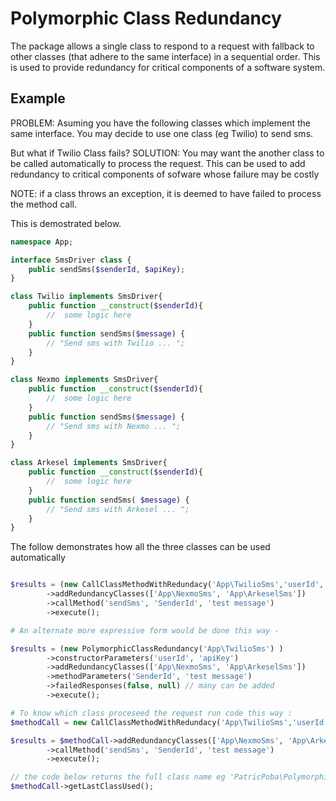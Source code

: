 # Polymorphic Class Redundancy
The package allows a single class to respond to a request with fallback to other classes (that adhere to the same interface)  in a sequential order.
This is used to provide redundancy for critical components of a software system.


## Example
PROBLEM: Asuming you have the following classes which implement the same interface.
You may decide to use one class (eg Twilio) to send sms. 

But what if Twilio Class fails?
SOLUTION: You may want the another class to be called automatically to process the request.
This can be used to add redundancy to critical components of sofware whose failure may be costly

NOTE: if a class throws an exception, it is deemed to have failed to process the method call.

This is demostrated below.
```php
namespace App;

interface SmsDriver class {
    public sendSms($senderId, $apiKey);
}

class Twilio implements SmsDriver{
    public function __construct($senderId){  
        //  some logic here
    }
    public function sendSms($message) { 
        // "Send sms with Twilio ... ";  
    }
}

class Nexmo implements SmsDriver{
    public function __construct($senderId){  
        //  some logic here
    }
    public function sendSms($message) { 
        // "Send sms with Nexmo ... ";  
    }
}

class Arkesel implements SmsDriver{
    public function __construct($senderId){ 
        //  some logic here
    }
    public function sendSms( $message) { 
        // "Send sms with Arkesel ... ";  
    }
}
```

The follow demonstrates how all the three classes can be used automatically
```php

$results = (new CallClassMethodWithRedundacy('App\TwilioSms','userId', 'apiKey' )) 
        ->addRedundancyClasses(['App\NexmoSms', 'App\ArkeselSms'])
        ->callMethod('sendSms', 'SenderId', 'test message')   
        ->execute();

# An alternate more expressive form would be done this way -

$results = (new PolymorphicClassRedundancy('App\TwilioSms') ) 
        ->constructorParameters('userId', 'apiKey')
        ->addRedundancyClasses(['App\NexmoSms', 'App\ArkeselSms']) 
        ->methodParameters('SenderId', 'test message') 
        ->failedResponses(false, null) // many can be added
        ->execute();

# To know which class proceseed the request run code this way : 
$methodCall = new CallClassMethodWithRedundacy('App\TwilioSms','userId', 'apiKey' );

$results = $methodCall->addRedundancyClasses(['App\NexmoSms', 'App\ArkeselSms'])
        ->callMethod('sendSms', 'SenderId', 'test message')   
        ->execute();

// the code below returns the full class name eg 'PatricPoba\PolymorphicClassRedundancy\App\Twilio'
$methodCall->getLastClassUsed(); 
```
 